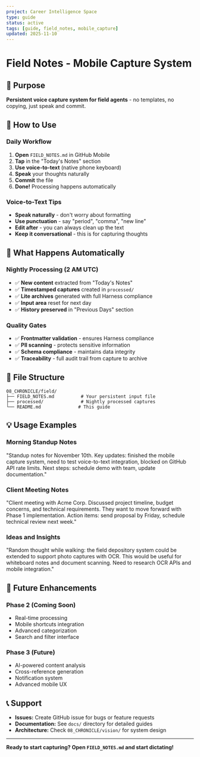 ```yaml
---
project: Career Intelligence Space
type: guide
status: active
tags: [guide, field_notes, mobile_capture]
updated: 2025-11-10
---
```


# Field Notes - Mobile Capture System

## 🎯 Purpose
**Persistent voice capture system for field agents** - no templates, no copying, just speak and commit.

## 📱 How to Use

### **Daily Workflow**
1. **Open** `FIELD_NOTES.md` in GitHub Mobile
2. **Tap** in the "Today's Notes" section
3. **Use voice-to-text** (native phone keyboard)
4. **Speak** your thoughts naturally
5. **Commit** the file
6. **Done!** Processing happens automatically

### **Voice-to-Text Tips**
- **Speak naturally** - don't worry about formatting
- **Use punctuation** - say "period", "comma", "new line"
- **Edit after** - you can always clean up the text
- **Keep it conversational** - this is for capturing thoughts

## 🔄 What Happens Automatically

### **Nightly Processing (2 AM UTC)**
- ✅ **New content** extracted from "Today's Notes"
- ✅ **Timestamped captures** created in `processed/`
- ✅ **Lite archives** generated with full Harness compliance
- ✅ **Input area** reset for next day
- ✅ **History preserved** in "Previous Days" section

### **Quality Gates**
- ✅ **Frontmatter validation** - ensures Harness compliance
- ✅ **PII scanning** - protects sensitive information
- ✅ **Schema compliance** - maintains data integrity
- ✅ **Traceability** - full audit trail from capture to archive

## 📁 File Structure

```
08_CHRONICLE/field/
├── FIELD_NOTES.md          # Your persistent input file
├── processed/              # Nightly processed captures
└── README.md              # This guide
```

## 💡 Usage Examples

### **Morning Standup Notes**
"Standup notes for November 10th. Key updates: finished the mobile capture system, need to test voice-to-text integration, blocked on GitHub API rate limits. Next steps: schedule demo with team, update documentation."

### **Client Meeting Notes**
"Client meeting with Acme Corp. Discussed project timeline, budget concerns, and technical requirements. They want to move forward with Phase 1 implementation. Action items: send proposal by Friday, schedule technical review next week."

### **Ideas and Insights**
"Random thought while walking: the field depository system could be extended to support photo captures with OCR. This would be useful for whiteboard notes and document scanning. Need to research OCR APIs and mobile integration."

## 🚀 Future Enhancements

### **Phase 2 (Coming Soon)**
- Real-time processing
- Mobile shortcuts integration
- Advanced categorization
- Search and filter interface

### **Phase 3 (Future)**
- AI-powered content analysis
- Cross-reference generation
- Notification system
- Advanced mobile UX

## 📞 Support

- **Issues:** Create GitHub issue for bugs or feature requests
- **Documentation:** See `docs/` directory for detailed guides
- **Architecture:** Check `08_CHRONICLE/vision/` for system design

---

**Ready to start capturing? Open `FIELD_NOTES.md` and start dictating!**
